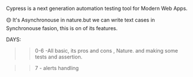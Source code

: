 Cypress is a next generation automation testing tool for Modern Web Apps.

🟡 It's  Asynchronouse in nature.but we can write 
text cases in Synchronouse fasion, this is on of its features.


DAYS:
>> 0-6    -All basic, its pros and cons , Nature. and making some tests and assertion.

>> 7 - alerts handling
<cypress automatically handles the alerts />
